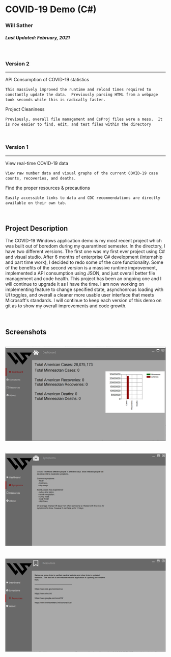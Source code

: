 # COVID-19 Demo (C#)

### Will Sather
##### Last Updated: February, 2021

<br/>

### Version 2
---
API Consumption of COVID-19 statistics

    This massively improved the runtime and reload times required to constantly update the data.  Previously parsing HTML from a webpage took seconds while this is radically faster.

Project Cleaniness

    Previously, overall file management and CsProj files were a mess.  It is now easier to find, edit, and test files within the directory

<br />

### Version 1
---
View real-time COVID-19 data
    
    View raw number data and visual graphs of the current COVID-19 case counts, recoveries, and deaths.  

Find the proper resources & precautions

    Easily accessible links to data and CDC recommendations are directly available on their own tab. 

<br />

## Project Description
The COVID-19 Windows application demo is my most recent project which was built out of boredom during my quarantined semester.  In the directory, I have two different versions.  The first one was my first ever project using C# and visual studio.  After 6 months of enterprise C# development (internship and part time work), I decided to redo some of the core functionality.  Some of the benefits of the second version is a massive runtime improvement, implemented a API consumption using JSON, and just overall better file management and code health.  This project has been an ongoing one and I will continue to upgrade it as I have the time.  I am now working on implementing feature to change specified state, asynchonrous loading with UI toggles, and overall a cleaner more usable user interface that meets Microsoft's standards.  I will continue to keep each version of this demo on git as to show my overall improvements and code growth.  

<br />

## Screenshots

<br />

<img src="Screenshots/Dashboard.png"  width=750>

<br />
<br />
<br />

<img src="Screenshots/Symptoms.png" width=750>

<br />
<br />
<br />

<img src="Screenshots/Resources.png" width=750>
